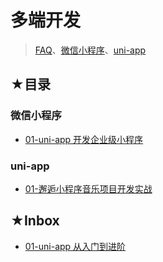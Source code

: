 # 多端开发

> [FAQ](./faq.md)、[微信小程序](./mini-program.md)、[uni-app](./uni-app.md)

## ★目录

### 微信小程序

- [01-uni-app 开发企业级小程序](./01/README.md)

### uni-app

- [01-邂逅小程序音乐项目开发实战](./03/README.md)

## ★Inbox

- [01-uni-app 从入门到进阶](./02/README.md)